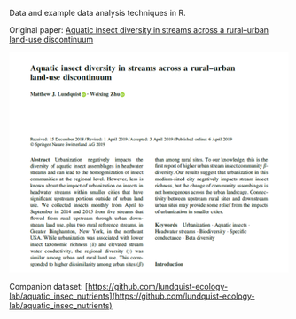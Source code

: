 Data and example data analysis techniques in R. 

Original paper: [Aquatic insect diversity in streams across a rural–urban land-use discontinuum](https://link.springer.com/article/10.1007/s10750-019-3955-2)

![paper abstract](paper_abstract.png)

Companion dataset: [https://github.com/lundquist-ecology-lab/aquatic_insec_nutrients](https://github.com/lundquist-ecology-lab/aquatic_insec_nutrients)